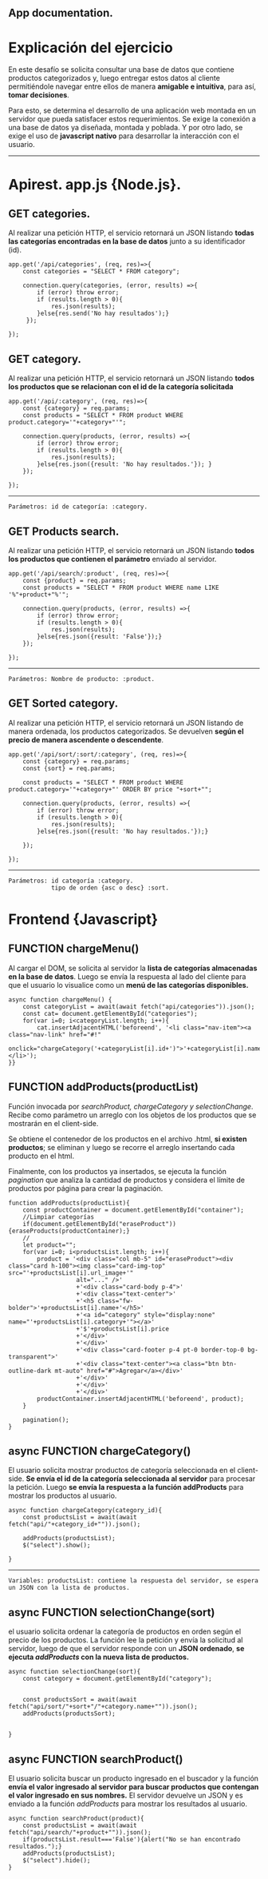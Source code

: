 ## App documentation.

# Explicación del ejercicio
En este desafío se solicita consultar una base de datos que contiene productos categorizados y, luego entregar estos datos al cliente permitiéndole navegar entre ellos de manera **amigable e intuitiva**, para así, **tomar decisiones**.

Para esto, se determina el desarrollo de una aplicación web montada en un servidor que pueda satisfacer estos requerimientos. Se exige la conexión a una base de datos ya diseñada, montada y poblada. Y por otro lado, se exige el uso de **javascript nativo** para desarrollar la interacción con el usuario.

***

# Apirest. app.js {Node.js}.
## GET categories.
Al realizar una petición HTTP, el servicio retornará un JSON listando **todas las categorías encontradas en la base de datos** junto a su identificador (id).
    
    app.get('/api/categories', (req, res)=>{
        const categories = "SELECT * FROM category";

        connection.query(categories, (error, results) =>{
            if (error) throw error;
            if (results.length > 0){
                res.json(results);
            }else{res.send('No hay resultados');}       
         });

    });
## GET category.
Al realizar una petición HTTP, el servicio retornará un JSON listando **todos los productos que se relacionan con el id de la categoría solicitada**          
 



    app.get('/api/:category', (req, res)=>{
        const {category} = req.params;
        const products = "SELECT * FROM product WHERE product.category='"+category+"'";

        connection.query(products, (error, results) =>{
            if (error) throw error;
            if (results.length > 0){
                res.json(results);
            }else{res.json({result: 'No hay resultados.'}); }   
        });

    });
***

    Parámetros: id de categoría: :category.

## GET Products search.
Al realizar una petición HTTP, el servicio retornará un JSON listando **todos los productos que contienen el parámetro** enviado al servidor.

    app.get('/api/search/:product', (req, res)=>{
        const {product} = req.params;
        const products = "SELECT * FROM product WHERE name LIKE '%"+product+"%'";

        connection.query(products, (error, results) =>{
            if (error) throw error;
            if (results.length > 0){
                res.json(results);
            }else{res.json({result: 'False'});}       
        });

    });
***

    Parámetros: Nombre de producto: :product.
## GET Sorted category.
Al realizar una petición HTTP, el servicio retornará un JSON listando de manera ordenada, los productos categorizados. Se devuelven **según el precio de manera ascendente o descendente**.

    app.get('/api/sort/:sort/:category', (req, res)=>{
        const {category} = req.params;
        const {sort} = req.params;

        const products = "SELECT * FROM product WHERE product.category='"+category+"' ORDER BY price "+sort+"";

        connection.query(products, (error, results) =>{
            if (error) throw error;
            if (results.length > 0){
                res.json(results);
            }else{res.json({result: 'No hay resultados.'});}

        });

    });
***

    Parámetros: id categoría :category.
                tipo de orden {asc o desc} :sort.


# Frontend {Javascript}
## FUNCTION chargeMenu()

Al cargar el DOM, se solicita al servidor la **lista de categorías almacenadas en la base de datos**. Luego se envía la respuesta al lado del cliente para que el usuario lo visualice como un **menú de las categorías disponibles.**

    async function chargeMenu() {
        const categoryList = await(await fetch("api/categories")).json();
        const cat= document.getElementById("categories");
        for(var i=0; i<categoryList.length; i++){
            cat.insertAdjacentHTML('beforeend', '<li class="nav-item"><a class="nav-link" href="#!" 
            onclick="chargeCategory('+categoryList[i].id+')">'+categoryList[i].name+'</a></li>');
    }}

## **FUNCTION** addProducts(productList)

Función invocada por _searchProduct, chargeCategory y selectionChange_. Recibe como parámetro un arreglo con los objetos de los productos que se mostrarán en el client-side.

Se obtiene el contenedor de los productos en el archivo .html, **si existen productos**; se eliminan y luego se recorre el arreglo insertando cada producto en el html. 

Finalmente, con los productos ya insertados, se ejecuta la función _pagination_ que analiza la cantidad de productos y considera el límite de productos por página para crear la paginación.

    function addProducts(productList){
        const productContainer = document.getElementById("container");
        //Limpiar categorías
        if(document.getElementById("eraseProduct")){eraseProducts(productContainer);}
        //
        let product="";
        for(var i=0; i<productsList.length; i++){
            product = '<div class="col mb-5" id="eraseProduct"><div class="card h-100"><img class="card-img-top" src="'+productsList[i].url_image+'" 
                       alt="..." />'
                       +'<div class="card-body p-4">'
                       +'<div class="text-center">'
                       +'<h5 class="fw-bolder">'+productsList[i].name+'</h5>'
                       +'<a id="category" style="display:none" name="'+productsList[i].category+'"></a>'
                       +'$'+productsList[i].price
                       +'</div>'
                       +'</div>'
                       +'<div class="card-footer p-4 pt-0 border-top-0 bg-transparent">'
                       +'<div class="text-center"><a class="btn btn-outline-dark mt-auto" href="#">Agregar</a></div>'
                       +'</div>'
                       +'</div>'
                       +'</div>'
            productContainer.insertAdjacentHTML('beforeend', product);
        }

        pagination();
    }

## async **FUNCTION** chargeCategory()
El usuario solicita mostrar productos de categoría seleccionada en el client-side. **Se envía el id de la categoría seleccionada al servidor** para procesar la petición. Luego **se envía la respuesta a la función addProducts** para mostrar los productos al usuario.

    async function chargeCategory(category_id){
        const productsList = await(await fetch("api/"+category_id+"")).json();

        addProducts(productsList);
        $("select").show();

    }
***

    Variables: productsList: contiene la respuesta del servidor, se espera un JSON con la lista de productos.

## async **FUNCTION** selectionChange(sort)
el usuario solicita ordenar la categoría de productos en orden según el precio de los productos. La función lee la petición y envía la solicitud al servidor, luego de que el servidor responde con un **JSON ordenado**, **se ejecuta _addProducts_ con la nueva lista de productos.**

    async function selectionChange(sort){
        const category = document.getElementById("category");


        const productsSort = await(await fetch("api/sort/"+sort+"/"+category.name+"")).json();
        addProducts(productsSort);


    }

## async FUNCTION searchProduct()
El usuario solicita buscar un producto ingresado en el buscador y la función **envía el valor ingresado al servidor para buscar productos que contengan el valor ingresado en sus nombres.** El servidor devuelve un JSON y es enviado a la función _addProducts_ para mostrar los resultados al usuario.

    async function searchProduct(product){
        const productsList = await(await fetch("api/search/"+product+"")).json();
        if(productsList.result==='False'){alert("No se han encontrado resultados.");}
        addProducts(productsList);
        $("select").hide();
    }
